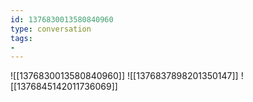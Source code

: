 ```yaml
---
id: 1376830013580840960
type: conversation
tags:
- 
---
```

![[1376830013580840960]]
![[1376837898201350147]]
![[1376845142011736069]]

